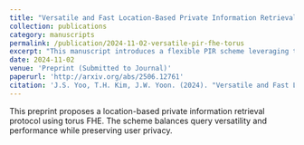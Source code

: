 ```yaml
---
title: "Versatile and Fast Location-Based Private Information Retrieval with Fully Homomorphic Encryption over the Torus"
collection: publications
category: manuscripts
permalink: /publication/2024-11-02-versatile-pir-fhe-torus
excerpt: "This manuscript introduces a flexible PIR scheme leveraging torus-based FHE to enable efficient location-based queries."
date: 2024-11-02
venue: 'Preprint (Submitted to Journal)'
paperurl: 'http://arxiv.org/abs/2506.12761'
citation: 'J.S. Yoo, T.H. Kim, J.W. Yoon. (2024). "Versatile and Fast Location-Based Private Information Retrieval with Fully Homomorphic Encryption over the Torus." Preprint.'
---
```


This preprint proposes a location-based private information retrieval protocol using torus FHE. The scheme balances query versatility and performance while preserving user privacy.
